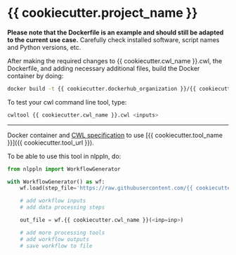 # {{ cookiecutter.project_name }}

**Please note that the Dockerfile is an example and should still be adapted to
the current use case.** Carefully check installed software, script names and
Python versions, etc.

After making the required changes to {{ cookiecutter.cwl_name }}.cwl, the
Dockerfile, and adding necessary additional files, build the Docker container
by doing:
```bash
docker build -t {{ cookiecutter.dockerhub_organization }}/{{ cookiecutter.project_slug }} .
```

To test your cwl command line tool, type:
```bash
cwltool {{ cookiecutter.cwl_name }}.cwl <inputs>
```

---

Docker container and [CWL specification](http://www.commonwl.org/) to use [{{ cookiecutter.tool_name }}]({{ cookiecutter.tool_url }}).

To be able to use this tool in nlppln, do:

```python
from nlppln import WorkflowGenerator

with WorkflowGenerator() as wf:
	wf.load(step_file='https://raw.githubusercontent.com/{{ cookiecutter.github_organization }}/{{ cookiecutter.project_slug }}/master/{{ cwl_name }}.cwl')

	# add workflow inputs
	# add data processing steps

	out_file = wf.{{ cookiecutter.cwl_name }}(<inp=inp>)

	# add more processing tools
	# add workflow outputs
	# save workflow to file
```
